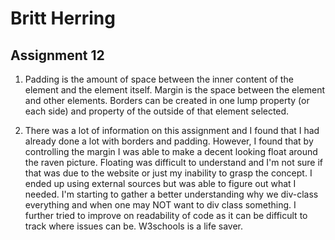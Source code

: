 # Britt Herring
## Assignment 12

1. Padding is the amount of space between the inner content of the element and the element itself. Margin is the space between the element and other elements. Borders can be created in one lump property (or each side) and property of the outside of that element selected.

2. There was a lot of information on this assignment and I found that I had already done a lot with borders and padding. However, I found that by controlling the margin I was able to make a decent looking float around the raven picture. Floating was difficult to understand and I'm not sure if that was due to the website or just my inability to grasp the concept. I ended up using external sources but was able to figure out what I needed. I'm starting to gather a better understanding why we div-class everything and when one may NOT want to div class something. I further tried to improve on readability of code as it can be difficult to track where issues can be. W3schools is a life saver.
